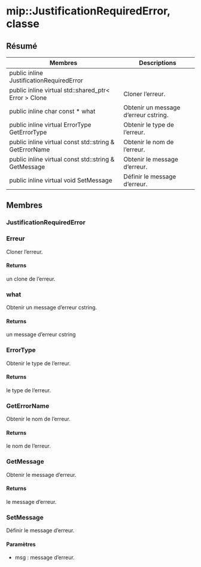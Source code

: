 # <a name="class-mipjustificationrequirederror"></a>mip::JustificationRequiredError, classe 
## <a name="summary"></a>Résumé
 Membres                        | Descriptions                                
--------------------------------|---------------------------------------------
public inline  JustificationRequiredError | 
public inline virtual std::shared_ptr< Error > Clone | Cloner l’erreur.
public inline char const  * what | Obtenir un message d’erreur cstring.
public inline virtual ErrorType GetErrorType | Obtenir le type de l’erreur.
public inline virtual const std::string & GetErrorName | Obtenir le nom de l’erreur.
public inline virtual const std::string & GetMessage | Obtenir le message d’erreur.
public inline virtual void SetMessage | Définir le message d’erreur.
## <a name="members"></a>Membres
### <a name="justificationrequirederror"></a>JustificationRequiredError
### <a name="error"></a>Erreur
Cloner l’erreur.
#### <a name="returns"></a>Returns
un clone de l’erreur.
### <a name="what"></a>what
Obtenir un message d’erreur cstring.
#### <a name="returns"></a>Returns
un message d’erreur cstring
### <a name="errortype"></a>ErrorType
Obtenir le type de l’erreur.
#### <a name="returns"></a>Returns
le type de l’erreur.
### <a name="geterrorname"></a>GetErrorName
Obtenir le nom de l’erreur.
#### <a name="returns"></a>Returns
le nom de l’erreur.
### <a name="getmessage"></a>GetMessage
Obtenir le message d’erreur.
#### <a name="returns"></a>Returns
le message d’erreur.
### <a name="setmessage"></a>SetMessage
Définir le message d’erreur.
#### <a name="parameters"></a>Paramètres
* msg : message d’erreur.